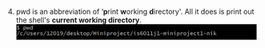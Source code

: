 4. pwd is an abbreviation of ‘**p**rint **w**orking **d**irectory'.
All it does is print out the shell's **current working directory**.
![pwd.Image](/pwd.PNG)

